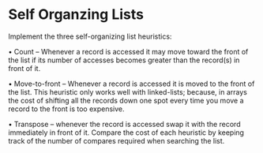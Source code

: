 # Self Organzing Lists
Implement the three self-organizing list heuristics:

•	Count – Whenever a record is accessed it may move toward the front of the list if its number of accesses becomes greater than the record(s) in front of it.

•	Move-to-front – Whenever a record is accessed it is moved to the front of the list.  This heuristic only works well with linked-lists; because, in arrays the cost of shifting all the records down one spot every time you move a record to the front is too expensive.

•	Transpose – whenever the record is accessed swap it with the record immediately in front of it.
Compare the cost of each heuristic by keeping track of the number of compares required when searching the list.
